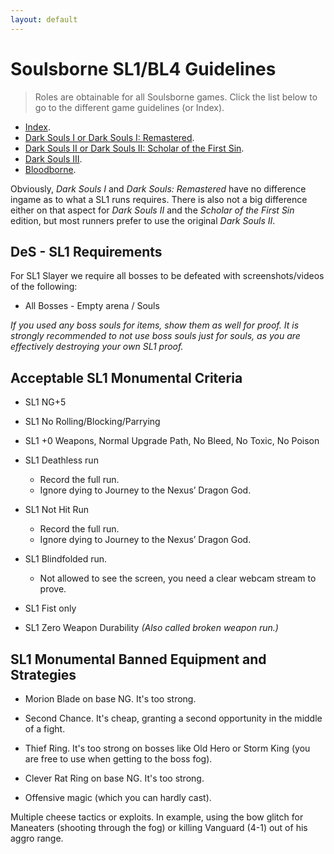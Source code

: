 ```yaml
---
layout: default
---
```


# Soulsborne SL1/BL4 Guidelines
> Roles are obtainable for all Soulsborne games. Click the list below to go to the different game guidelines (or Index).

 * [Index](./index.md).
 * [Dark Souls I or Dark Souls I: Remastered](./ds1.md).
 * [Dark Souls II or Dark Souls II: Scholar of the First Sin](./ds2.md).
 * [Dark Souls III](./ds3.md).
 * [Bloodborne](./bb.md).
 
Obviously, _Dark Souls I_ and _Dark Souls: Remastered_ have no difference ingame as to what a SL1 runs requires. There is also not a big difference either on that aspect for _Dark Souls II_ and the _Scholar of the First Sin_ edition, but most runners prefer to use the original _Dark Souls II_.

## DeS - SL1 Requirements

For SL1 Slayer we require all bosses to be defeated with screenshots/videos of the following:

* All Bosses - Empty arena / Souls

_If you used any boss souls for items, show them as well for proof. It is strongly recommended to not use boss souls just for souls, as you are effectively destroying your own SL1 proof._

## Acceptable SL1 Monumental Criteria

- SL1 NG+5

- SL1 No Rolling/Blocking/Parrying

- SL1 +0 Weapons, Normal Upgrade Path, No Bleed, No Toxic, No Poison

- SL1 Deathless run
  - Record the full run. 
  - Ignore dying to Journey to the Nexus’ Dragon God.
  
- SL1 Not Hit Run
  - Record the full run. 
  - Ignore dying to Journey to the Nexus’ Dragon God.
  
- SL1 Blindfolded run.
  - Not allowed to see the screen, you need a clear webcam stream to prove.
  
- SL1 Fist only

- SL1 Zero Weapon Durability _(Also called broken weapon run.)_

## SL1 Monumental Banned Equipment and Strategies

* Morion Blade on base NG. It's too strong.

* Second Chance. It's cheap, granting a second opportunity in the middle of a fight.

* Thief Ring. It's too strong on bosses like Old Hero or Storm King (you are free to use when getting to the boss fog).

* Clever Rat Ring on base NG. It's too strong.

* Offensive magic (which you can hardly cast). 

Multiple cheese tactics or exploits. In example, using the bow glitch for Maneaters (shooting through the fog) or killing Vanguard (4-1) out of his aggro range.
